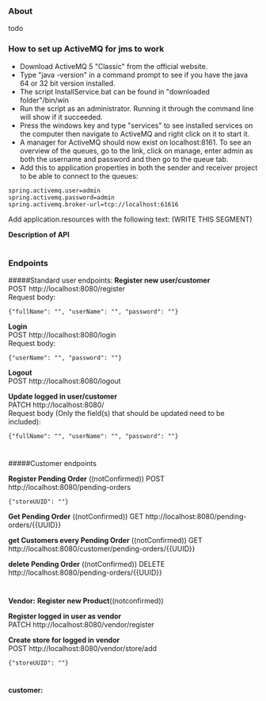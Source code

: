 ### About
todo




### How to set up ActiveMQ for jms to work

- Download ActiveMQ 5 "Classic" from the official website.
- Type "java -version" in a command prompt to see if you have the java 64 or 32 bit version installed.
- The script InstallService.bat can be found in "downloaded folder"/bin/win
- Run the script as an administrator. Running it through the command line will show if it succeeded.
- Press the windows key and type "services" to see installed services on the computer then navigate to ActiveMQ and right click on it to start it.
- A manager for ActiveMQ should now exist on localhost:8161. To see an overview of the queues, go to the link, click on manage, enter admin as both the username and password and then go to the queue tab.
- Add this to application properties in both the sender and receiver project to be able to connect to the queues:
```
spring.activemq.user=admin
spring.activemq.password=admin
spring.activemq.broker-url=tcp://localhost:61616
```


Add application.resources with the following text:
(WRITE THIS SEGMENT)


**Description of API**




#
### Endpoints

#####Standard user endpoints:
<b>Register new user/customer</b>   
POST http://localhost:8080/register   
Request body:   
```
{"fullName": "", "userName": "", "password": ""}
```
<b>Login</b>   
POST http://localhost:8080/login   
Request body:   
```
{"userName": "", "password": ""}
```
<b>Logout</b>   
POST http://localhost:8080/logout 

<b>Update logged in user/customer</b>   
PATCH http://localhost:8080/  
Request body (Only the field(s) that should be updated need to be included):   
```
{"fullName": "", "userName": "", "password": ""}
```


#
#####Customer endpoints

<b>Register Pending Order</b> ((notConfirmed))
POST  http://localhost:8080/pending-orders
```
{"storeUUID": ""}
```

<b>Get Pending Order</b> ((notConfirmed))
GET  http://localhost:8080/pending-orders/{{UUID}}

<b>get Customers every Pending Order</b> ((notConfirmed))
GET  http://localhost:8080/customer/pending-orders/{{UUID}}


<b>delete Pending Order</b> ((notConfirmed))
DELETE  http://localhost:8080/pending-orders/{{UUID}}

#
**Vendor:**
<b>Register new Product</b>((notconfirmed))

<b>Register logged in user as vendor</b>   
PATCH http://localhost:8080/vendor/register  

<b>Create store for logged in vendor</b>   
POST http://localhost:8080/vendor/store/add 
```
{"storeUUID": ""}
```

#
**customer:**

 
